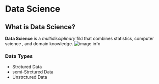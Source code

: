 # Data Science
## What is Data Science?
**Data Science** is a *multidisciplinary* fild that combines statistics, computer science
, and domain knowledge.
![image info]("C:\Users\lenah\OneDrive\Pictures\DS-readme.JPG")
### Data Types
* Strctured Data
* semi-Strctured Data
* Unstrctured Data

